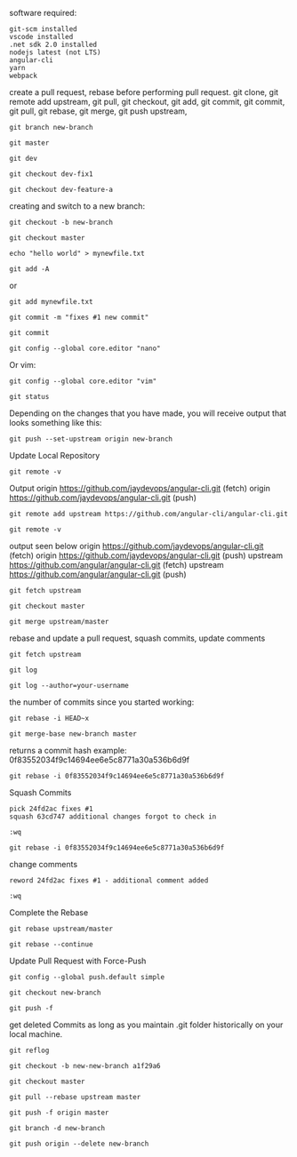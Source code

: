 software required:

```
git-scm installed
vscode installed
.net sdk 2.0 installed
nodejs latest (not LTS)
angular-cli
yarn
webpack 
```

create a pull request, rebase before performing pull request. git clone, git remote add upstream, git pull, git checkout, git add, git commit, git commit, git pull, git rebase, git merge, git push upstream, 
```
git branch new-branch
```

```
git master
```
```
git dev
```
```
git checkout dev-fix1
```
```
git checkout dev-feature-a
```



creating and switch to a new branch:

```
git checkout -b new-branch
```

```
git checkout master
```

```
echo "hello world" > mynewfile.txt
```

```
git add -A  
```
or 
```
git add mynewfile.txt
```

```
git commit -m "fixes #1 new commit"
```

```
git commit
```

```
git config --global core.editor "nano"
```
Or vim:
```
git config --global core.editor "vim"
```

```
git status
```
Depending on the changes that you have made, you will receive output that looks something like this:

```
git push --set-upstream origin new-branch
```

Update Local Repository
```
git remote -v
```

Output
origin  https://github.com/jaydevops/angular-cli.git (fetch)
origin  https://github.com/jaydevops/angular-cli.git (push)

```
git remote add upstream https://github.com/angular-cli/angular-cli.git
```

```
git remote -v
```

output seen below
origin  https://github.com/jaydevops/angular-cli.git (fetch)
origin  https://github.com/jaydevops/angular-cli.git (push)
upstream    https://github.com/angular/angular-cli.git (fetch)
upstream    https://github.com/angular/angular-cli.git (push)


```
git fetch upstream
```

```
git checkout master
```

```
git merge upstream/master
```

rebase and update a pull request, squash commits, update comments

```
git fetch upstream
```
```
git log
```
```
git log --author=your-username
```


the number of commits since you started working:

```
git rebase -i HEAD~x
```

```
git merge-base new-branch master
```

returns a commit hash example: 0f83552034f9c14694ee6e5c8771a30a536b6d9f

```
git rebase -i 0f83552034f9c14694ee6e5c8771a30a536b6d9f
```

Squash Commits
```
pick 24fd2ac fixes #1
squash 63cd747 additional changes forgot to check in
```

```
:wq
```


```
git rebase -i 0f83552034f9c14694ee6e5c8771a30a536b6d9f
```

change comments
```
reword 24fd2ac fixes #1 - additional comment added 
```

```
:wq
```

Complete the Rebase

```
git rebase upstream/master
```

```
git rebase --continue 
```

Update Pull Request with Force-Push

```
git config --global push.default simple
```

```
git checkout new-branch
```

```
git push -f
```


get deleted Commits as long as you maintain .git folder historically on your local machine.


```
git reflog
```

```
git checkout -b new-new-branch a1f29a6
```

```
git checkout master
```
```
git pull --rebase upstream master
```
```
git push -f origin master
```


```
git branch -d new-branch
```

```
git push origin --delete new-branch
```
